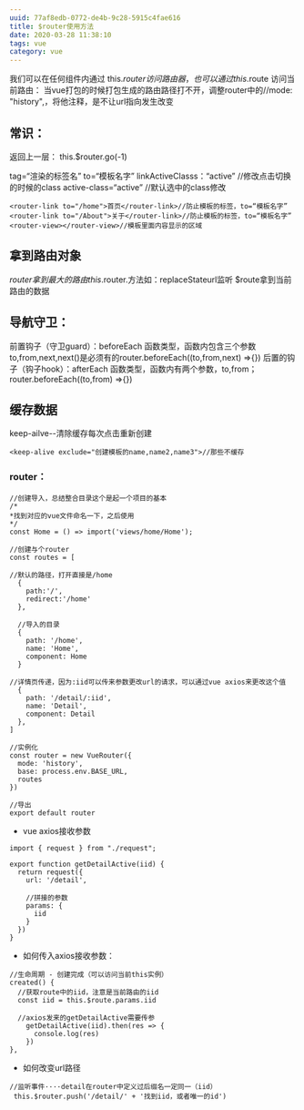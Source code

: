 ```yaml
---
uuid: 77af8edb-0772-de4b-9c28-5915c4fae616
title: $router使用方法
date: 2020-03-28 11:38:10
tags: vue
category: vue
---
```

我们可以在任何组件内通过 this.$router 访问路由器，也可以通过 this.$route 访问当前路由：
当vue打包的时候打包生成的路由路径打不开，调整router中的//mode: "history",，将他注释，是不让url指向发生改变
##  常识：
返回上一层：
this.$router.go(-1)

tag=“渲染的标签名”
to=“模板名字”
linkActiveClasss：“active”    //修改点击切换的时候的class
active-class=“active”   //默认选中的class修改
```
<router-link to="/home">首页</router-link>//防止模板的标签，to=“模板名字”
<router-link to="/About">关于</router-link>//防止模板的标签，to=“模板名字”
<router-view></router-view>//模板里面内容显示的区域
```

##  拿到路由对象
$router拿到最大的路由
this.$router.方法如：replaceStateurl监听
$route拿到当前路由的数据

##  导航守卫：
前置钩子（守卫guard）：beforeEach
	函数类型，函数内包含三个参数to,from,next,next()是必须有的router.beforeEach((to,from,next) =>{})
后置的钩子（钩子hook）：afterEach
	函数类型，函数内有两个参数，to,from；router.beforeEach((to,from) =>{})

##  缓存数据
keep-ailve--清除缓存每次点击重新创建
```
<keep-alive exclude="创建模板的name,name2,name3">//那些不缓存
```

### router：

```
//创建导入，总结整合目录这个是起一个项目的基本
/*
*找到对应的vue文件命名一下，之后使用
*/
const Home = () => import('views/home/Home');

//创建与个router
const routes = [

//默认的路径，打开直接是/home
  {
    path:'/',
    redirect:'/home'
  },

  //导入的目录
  {
    path: '/home',
    name: 'Home',
    component: Home
  }

//详情页传递，因为:iid可以传来参数更改url的请求，可以通过vue axios来更改这个值
  {
    path: '/detail/:iid',
    name: 'Detail',
    component: Detail
  },
]

//实例化
const router = new VueRouter({
  mode: 'history',
  base: process.env.BASE_URL,
  routes
})

//导出
export default router

```

* vue axios接收参数

```
import { request } from "./request";

export function getDetailActive(iid) {
  return request({
    url: '/detail',

    //拼接的参数
    params: {
      iid
    }
  })
}

```

* 如何传入axios接收参数：

```
//生命周期 - 创建完成（可以访问当前this实例）
created() {
  //获取route中的iid，注意是当前路由的iid
  const iid = this.$route.params.iid

  //axios发来的getDetailActive需要传参
    getDetailActive(iid).then(res => {
      console.log(res)
    })
},
```

* 如何改变url路径

```
//监听事件····detail在router中定义过后缀名一定同一（iid）
 this.$router.push('/detail/' + '找到iid，或者唯一的id')
```






